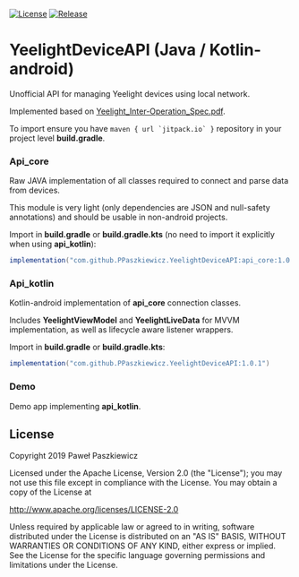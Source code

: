 [![License](https://img.shields.io/badge/License-Apache%202.0-blue.svg)](https://opensource.org/licenses/Apache-2.0)
[![Release](https://jitpack.io/v/PPaszkiewicz/YeelightDeviceAPI.svg)](https://jitpack.io/#User/Repo)

YeelightDeviceAPI (Java / Kotlin-android)
=====

Unofficial API for managing Yeelight devices using local network.

Implemented based on [Yeelight_Inter-Operation_Spec.pdf](https://www.yeelight.com/download/Yeelight_Inter-Operation_Spec.pdf).

To import ensure you have ```maven { url `jitpack.io` }``` repository in your project level **build.gradle**.

### Api_core
Raw JAVA implementation of all classes required to connect and parse data from devices.

This module is very light (only dependencies are JSON and null-safety annotations) and should be usable in non-android projects.

Import in **build.gradle** or **build.gradle.kts** (no need to import it explicitly when using **api_kotlin**):
```gradle
implementation("com.github.PPaszkiewicz.YeelightDeviceAPI:api_core:1.0.1")
```
### Api_kotlin

Kotlin-android implementation of **api_core** connection classes.

Includes **YeelightViewModel** and **YeelightLiveData** for MVVM implementation, as well as lifecycle aware listener wrappers.

Import in **build.gradle** or **build.gradle.kts**:
```gradle    
implementation("com.github.PPaszkiewicz.YeelightDeviceAPI:1.0.1")
```

### Demo

Demo app implementing **api_kotlin**.


## License
Copyright 2019 Paweł Paszkiewicz

Licensed under the Apache License, Version 2.0 (the "License");
you may not use this file except in compliance with the License.
You may obtain a copy of the License at

http://www.apache.org/licenses/LICENSE-2.0

Unless required by applicable law or agreed to in writing, software
distributed under the License is distributed on an "AS IS" BASIS,
WITHOUT WARRANTIES OR CONDITIONS OF ANY KIND, either express or implied.
See the License for the specific language governing permissions and
limitations under the License.